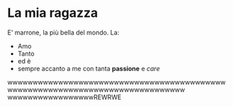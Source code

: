 # La mia ragazza
E' marrone, la più bella del mondo.
La:
* Amo 
* Tanto
* ed è 
* sempre accanto a me con tanta **passione** e *care*

wwwwwwwwwwwwwwwwwwwwwwwwwwwwwwwwwwwwwwwwwwwwwwwwwwwwwwwwwwwwwwwwwwwwwwwwwwwwww
wwwwwwwwwwwwwwwwwREWRWE
